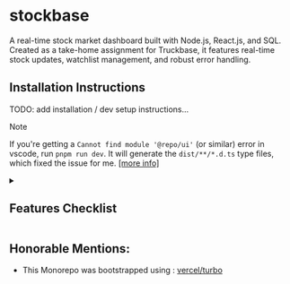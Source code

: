 # stockbase

A real-time stock market dashboard built with Node.js, React.js, and SQL. Created as a take-home assignment for Truckbase, it features real-time stock updates, watchlist management, and robust error handling.

## Installation Instructions

TODO: add installation / dev setup instructions...

> [!NOTE]
> If you're getting a `Cannot find module '@repo/ui'` (or similar) error in vscode, run `pnpm run dev`. It will generate the `dist/**/*.d.ts` type files, which fixed the issue for me. [[more info]](https://github.com/vercel/turbo/issues/4771)


<details>
  <summary><h2>Features Checklist</h2></summary>
  
### Required Features
Legend:
- 🟩 Original Requirement
- 🟦 Added by me
#### Backend (Node.js)
- [ ] 🟩 RESTful API
    - [x] ~~🟦 design API schema~~
    - [x] ~~🟦 design API security / auth model~~
    - [ ] 🟩 fetch current stock prices
    - [ ] 🟩 add new stocks to watchlist (must be SQL DB)
        - [x] ~~🟩 design the schema~~
    - [ ] 🟩 Real-Time data streaming of stock price updates
- [ ] 🟩 SQL DB
    - [ ] 🟩 Database Schema: Write a SQL query to create the necessary table(s) for the watchlist
Include fields like stock symbol, added timestamp, etc
    - [ ] 🟩 Data Retrieval: Write a SQL query to fetch the list of stocks from the watchlist


#### Frontend (React.js)
- [ ] 🟩 Stock Dashboard: simple UI to display stock prices
- [ ] 🟩 Watchlist Management: users can add stocks to their watchlist
- [ ] 🟩 Error Handling: Implement basic error handling
- [ ] 🟩 User Feedback: Provide feedback for user actions (e.g., adding a stock to the watchlist)

#### Additional Requirements
- [ ] 🟩 Include a README file with clear instructions on how to set up and run the application
- [ ] 🟩 Write clean, modular, and well-documented code
- [ ] 🟩 Ensure the application is robust and handles edge cases gracefully
- [ ] 🟩 Bonus points for implementing user management

#### Evaluation Criteria
- Code organization and clarity
- Correct implementation of RESTful principles and WebSocket/polling mechanism
- Effective use of SQL for data storage and retrieval
- Functionality of the React.js frontend, including real-time updates
- Error handling and user experience considerations


#### Above and Beyond (Not part of original requirements)
- [ ] Landing Page
- [ ] Fully-functional Auth mechanisms
- [ ] API Schema
- [ ] API Docs
- [ ] Responsive mobile design
- [ ] Add badges to the Readme
- [ ] A/B Testing for RESTful API vs. Next.js React Server Components

</details>

## Honorable Mentions:

- This Monorepo was bootstrapped using : [vercel/turbo](https://vercel.com/templates/remix/turborepo-kitchensink)